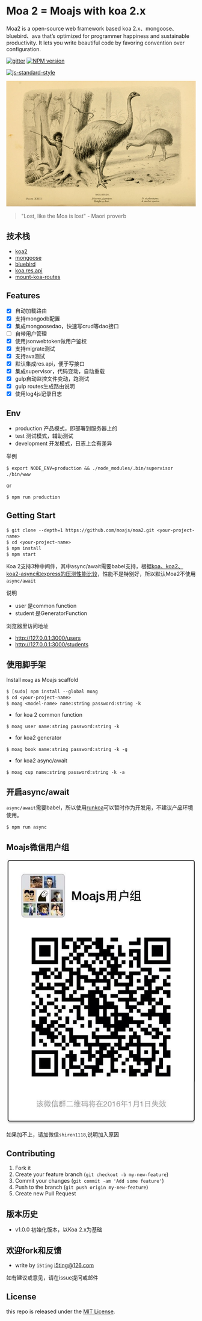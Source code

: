# Moa 2 = Moajs with koa 2.x


Moa2 is a open-source web framework based koa 2.x、mongoose、bluebird、ava that’s optimized
for programmer happiness and sustainable productivity. It lets you
write beautiful code by favoring convention over configuration.

[![gitter][gitter-image]][gitter-url]
[![NPM version][npm-image]][npm-url]

[![js-standard-style](https://cdn.rawgit.com/feross/standard/master/badge.svg)](https://github.com/feross/standard)

![](doc/moa.jpg)

> "Lost, like the Moa is lost" - Maori proverb


## 技术栈

- [koa2](https://github.com/koajs/koa/tree/v2.x)
- [mongoose](https://github.com/Automattic/mongoose)
- [bluebird](https://github.com/petkaantonov/bluebird)
- [koa.res.api](https://github.com/moajs/koa.res.api)
- [mount-koa-routes](https://github.com/moajs/mount-koa-routes)

## Features

- [x] 自动加载路由
- [x] 支持mongodb配置
- [x] 集成mongoosedao，快速写crud等dao接口
- [ ] 自带用户管理
- [x] 使用jsonwebtoken做用户鉴权
- [x] 支持migrate测试
- [x] 支持ava测试
- [x] 默认集成res.api，便于写接口
- [x] 集成supervisor，代码变动，自动重载
- [x] gulp自动监控文件变动，跑测试
- [x] gulp routes生成路由说明
- [x] 使用log4js记录日志

## Env

- production 产品模式，即部署到服务器上的
- test 测试模式，辅助测试
- development 开发模式，日志上会有差异

举例

```
$ export NODE_ENV=production && ./node_modules/.bin/supervisor ./bin/www
```

or 

```
$ npm run production 
```

## Getting Start

```
$ git clone --depth=1 https://github.com/moajs/moa2.git <your-project-name>
$ cd <your-project-name>
$ npm install
$ npm start
```

Koa 2支持3种中间件，其中async/await需要babel支持，根据[koa、koa2、koa2-async和express的压测性能比较](http://17koa.com/koa-benchmark/)，性能不是特别好，所以默认Moa2不使用`async/await`

说明

- user 是common function
- student 是GeneratorFunction

浏览器里访问地址

- http://127.0.0.1:3000/users
- http://127.0.0.1:3000/students

## 使用脚手架

Install `moag` as Moajs scaffold

```
$ [sudo] npm install --global moag
$ cd <your-project-name>
$ moag <model-name> name:string password:string -k
```

- for koa 2 common function

```
$ moag user name:string password:string -k
```

- for koa2 generator

```
$ moag book name:string password:string -k -g
```

- for koa2 async/await

```
$ moag cup name:string password:string -k -a
```

## 开启async/await

`async/await`需要babel，所以使用[runkoa](https://github.com/17koa/runkoa)可以暂时作为开发用，不建议产品环境使用。

```
$ npm run async
```

## Moajs微信用户组

![](doc/wechat.jpg)

如果加不上，请加微信`shiren1118`,说明加入原因

## Contributing

1. Fork it
2. Create your feature branch (`git checkout -b my-new-feature`)
3. Commit your changes (`git commit -am 'Add some feature'`)
4. Push to the branch (`git push origin my-new-feature`)
5. Create new Pull Request

## 版本历史

- v1.0.0 初始化版本，以Koa 2.x为基础

## 欢迎fork和反馈

- write by `i5ting` i5ting@126.com

如有建议或意见，请在issue提问或邮件

## License

this repo is released under the [MIT
License](http://www.opensource.org/licenses/MIT).



[npm-image]: https://img.shields.io/npm/v/moa2.svg?style=flat-square
[npm-url]: https://npmjs.org/package/moa2
[gitter-image]: https://badges.gitter.im/Join%20Chat.svg
[gitter-url]: https://gitter.im/moajs/moa2?utm_source=badge&utm_medium=badge&utm_campaign=pr-badge&utm_content=badge